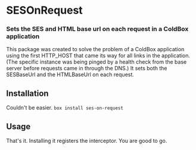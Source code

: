 # SESOnRequest

### Sets the SES and HTML base url on each request in a ColdBox application

This package was created to solve the problem of a ColdBox application using the first HTTP_HOST that came its way for all links in the application.  (The specific instance was being pinged by a health check from the base server before requests came in through the DNS.)  It sets both the SESBaseUrl and the HTMLBaseUrl on each request.

## Installation
Couldn't be easier.  `box install ses-on-request`

## Usage
That's it.  Installing it registers the interceptor.  You are good to go.
